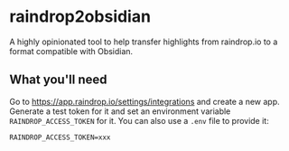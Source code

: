 # raindrop2obsidian

A highly opinionated tool to help transfer highlights from raindrop.io to a format compatible with Obsidian.

## What you'll need

Go to https://app.raindrop.io/settings/integrations and create a new app. Generate a test token for it and set an environment variable `RAINDROP_ACCESS_TOKEN` for it. You can also use a `.env` file to provide it:

```shell
RAINDROP_ACCESS_TOKEN=xxx
```
